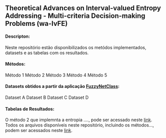 ## Theoretical Advances on Interval-valued Entropy Addressing - Multi-criteria Decision-making Problems (wa-IvFE)

#### Descripton: 
Neste repositório estão disponibilizados os metódos implementados, datasets e as tabelas com os resultados.

#### Métodos:
Método 1
Método 2
Método 3
Método 4
Método 5

#### Datasets obtidos a partir da aplicação [FuzzyNetClass](http://guaiaca.ufpel.edu.br:8080/handle/prefix/9238):
Dataset A
Dataset B
Dataset C
Dataset D

#### Tabelas de Resultados:










O método 2 que implemnta a entropia ...., pode ser acessado neste [link](https://github.com/Lidicostas/wa-IvFE/blob/main/Metodo2.m).
Todos os arquivos disponíveis neste repositório, incluindo os métodos..., podem ser acessados neste [link](https://github.com/Lidicostas/wa-IvFE/tree/main).
